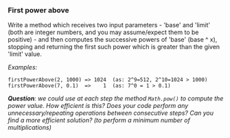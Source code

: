 ### First power above

Write a method which receives two input parameters - 'base' and 'limit' (both
are integer numbers, and you may assume/expect them to be positive) - and then
computes the successive powers of 'base'  (base ^ x), stopping and returning
the first such power which is greater than the given 'limit' value.

_Examples:_

```
firstPowerAbove(2, 1000) => 1024  (as: 2^9=512, 2^10=1024 > 1000)
firstPowerAbove(7, 0.1)  =>    1  (as: 7^0 = 1 > 0.1)
```



___Question__: we could use at each step the method `Math.pow()` to compute
               the power value. How efficient is this? Does your code perform
               any unnecessary/repeating operations between consecutive steps?
               Can you find a more efficient solution? (to perform a minimum
               number of multiplications)_